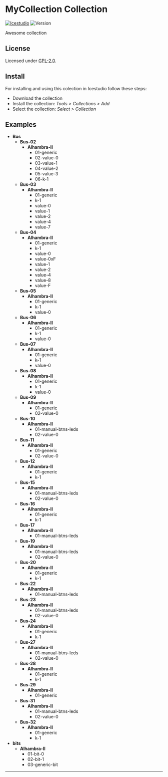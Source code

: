 

# MyCollection Collection

[![Icestudio][icestudio-image]][icestudio-url]
![Version][version-image]


Awesome collection


## License

Licensed under [GPL-2.0](https://opensource.org/licenses/GPL-2.0).

## Install

For installing and using this colection in Icestudio follow these steps:

* Download the collection
* Install the collection: *Tools > Collections > Add*
* Select the collection: *Select > Collection*



## Examples
* **Bus**
  * **Bus-02**
    * **Alhambra-II**
      * 01-generic
      * 02-value-0
      * 03-value-1
      * 04-value-2
      * 05-value-3
      * 06-k-1
  * **Bus-03**
    * **Alhambra-II**
      * 01-generic
      * k-1
      * value-0
      * value-1
      * value-2
      * value-4
      * value-7
  * **Bus-04**
    * **Alhambra-II**
      * 01-generic
      * k-1
      * value-0
      * value-0xF
      * value-1
      * value-2
      * value-4
      * value-8
      * value-F
  * **Bus-05**
    * **Alhambra-II**
      * 01-generic
      * k-1
      * value-0
  * **Bus-06**
    * **Alhambra-II**
      * 01-generic
      * k-1
      * value-0
  * **Bus-07**
    * **Alhambra-II**
      * 01-generic
      * k-1
      * value-0
  * **Bus-08**
    * **Alhambra-II**
      * 01-generic
      * k-1
      * value-0
  * **Bus-09**
    * **Alhambra-II**
      * 01-generic
      * 02-value-0
  * **Bus-10**
    * **Alhambra-II**
      * 01-manual-btns-leds
      * 02-value-0
  * **Bus-11**
    * **Alhambra-II**
      * 01-generic
      * 02-value-0
  * **Bus-12**
    * **Alhambra-II**
      * 01-generic
      * k-1
  * **Bus-15**
    * **Alhambra-II**
      * 01-manual-btns-leds
      * 02-value-0
  * **Bus-16**
    * **Alhambra-II**
      * 01-generic
      * k-1
  * **Bus-17**
    * **Alhambra-II**
      * 01-manual-btns-leds
  * **Bus-19**
    * **Alhambra-II**
      * 01-manual-btns-leds
      * 02-value-0
  * **Bus-20**
    * **Alhambra-II**
      * 01-generic
      * k-1
  * **Bus-22**
    * **Alhambra-II**
      * 01-manual-btns-leds
  * **Bus-23**
    * **Alhambra-II**
      * 01-manual-btns-leds
      * 02-value-0
  * **Bus-24**
    * **Alhambra-II**
      * 01-generic
      * k-1
  * **Bus-27**
    * **Alhambra-II**
      * 01-manual-btns-leds
      * 02-value-0
  * **Bus-28**
    * **Alhambra-II**
      * 01-generic
      * k-1
  * **Bus-29**
    * **Alhambra-II**
      * 01-generic
  * **Bus-31**
    * **Alhambra-II**
      * 01-manual-btns-leds
      * 02-value-0
  * **Bus-32**
    * **Alhambra-II**
      * 01-generic
      * k-1
* **bits**
  * **Alhambra-II**
    * 01-bit-0
    * 02-bit-1
    * 03-generic-bit




-------


<!-- Badges -->
[icestudio-image]: https://img.shields.io/badge/collection-icestudio-blue.svg
[icestudio-url]: https://github.com/FPGAwars/icestudio
[version-image]: https://img.shields.io/badge/version-v0.1.0-orange.svg
